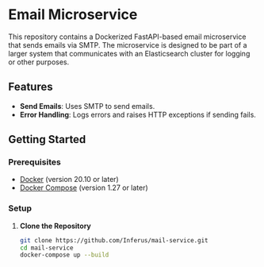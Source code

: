 # Email Microservice

This repository contains a Dockerized FastAPI-based email microservice that sends emails via SMTP. The microservice is designed to be part of a larger system that communicates with an Elasticsearch cluster for logging or other purposes.

## Features

- **Send Emails**: Uses SMTP to send emails.
- **Error Handling**: Logs errors and raises HTTP exceptions if sending fails.

## Getting Started

### Prerequisites

- [Docker](https://docs.docker.com/get-docker/) (version 20.10 or later)
- [Docker Compose](https://docs.docker.com/compose/install/) (version 1.27 or later)

### Setup

1. **Clone the Repository**

   ```bash
   git clone https://github.com/Inferus/mail-service.git
   cd mail-service
   docker-compose up --build
